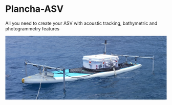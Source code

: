 # Plancha-ASV
All you need to create your ASV with acoustic tracking, bathymetric and photogrammetry features

![image](https://github.com/pierregoge/Plancha-ASV//blob/main/Photos/ASV_plancha_acoustic_mode.jpg)

